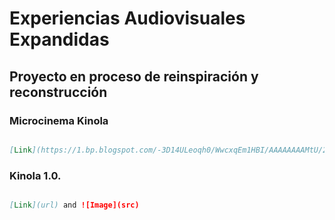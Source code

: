 # Experiencias Audiovisuales Expandidas

## Proyecto en proceso de reinspiración y reconstrucción

### Microcinema Kinola

```markdown

[Link](https://1.bp.blogspot.com/-3D14ULeoqh0/WwcxqEm1HBI/AAAAAAAAMtU/2NokzN_JXaoLFqYcNAarJZk1F8i19cveQCLcBGAs/s1600/kinola%2BMicrosala%2Bpre-spot3.gif) and ![Image](src)
```


### Kinola 1.0.

```markdown

[Link](url) and ![Image](src)
```
